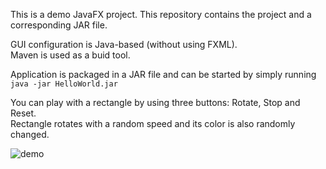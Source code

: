 This is a demo JavaFX project. This repository contains the project and a corresponding JAR file.<br>

GUI configuration is Java-based (without using FXML).<br>
Maven is used as a buid tool.<br>

Application is packaged in a JAR file and can be started by simply running ```java -jar HelloWorld.jar```

You can play with a rectangle by using three buttons: Rotate, Stop and Reset.<br>
Rectangle rotates with a random speed and its color is also randomly changed.

![demo](https://i.ibb.co/RTyP80j6/2025-07-14-230134.gif)
